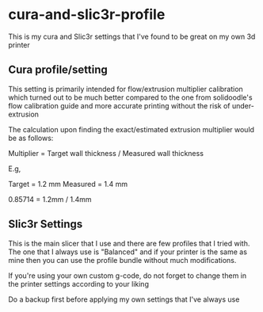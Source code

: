 # cura-and-slic3r-profile
This is my cura and Slic3r settings that I've found to be great on my own 3d printer

## Cura profile/setting
This setting is primarily intended for flow/extrusion multiplier calibration
which turned out to be much better compared to the one from solidoodle's flow
calibration guide and more accurate printing without the risk of under-extrusion

The calculation upon finding the exact/estimated extrusion multiplier would be as follows:

Multiplier = Target wall thickness / Measured wall thickness

E.g, 

Target = 1.2 mm
Measured = 1.4 mm 

0.85714 = 1.2mm / 1.4mm

## Slic3r Settings
This is the main slicer that I use and there are few profiles that I tried with.
The one that I always use is "Balanced" and if your printer is the same as mine
then you can use the profile bundle without much modifications. 

If you're using your own custom g-code, do not forget to change them in the printer
settings according to your liking

Do a backup first before applying my own settings that I've always use
